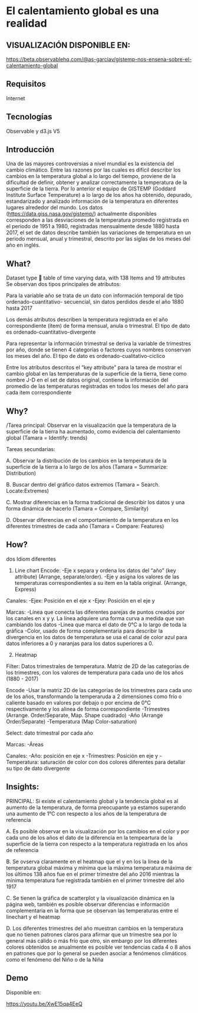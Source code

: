 # El calentamiento global es una realidad

## VISUALIZACIÓN DISPONIBLE EN:
https://beta.observablehq.com/@as-garciav/gistemp-nos-ensena-sobre-el-calentamiento-global

## Requisitos
Internet

## Tecnologías
Observable y d3.js V5

## Introducción

Una de las mayores controversias a nivel mundial es la existencia del cambio climático. Entre las razones por las cuales es difícil describir los cambios en la temperatura global a lo largo del tiempo, proviene de la dificultad de definir, obtener y analizar correctamente la temperatura de la superficie de la tierra. Por lo anterior el equipo de GISTEMP (Goddard Institute Surface Temperature) a lo largo de los años ha obtenido, depurado, estandarizado y analizado información de la temperatura en diferentes lugares alrededor del mundo. 
Los datos (https://data.giss.nasa.gov/gistemp/) actualmente disponibles corresponden a las desviaciones de la temperatura promedio registrada en el periodo de 1951 a 1980, registradas mensualmente desde 1880 hasta 2017, el set de datos describe también las variaciones de temperatura en un periodo mensual, anual y trimestral, descrito por las siglas de los meses del año en inglés.  

## What?
Dataset type  table of time varying data, with 138 Items and 19 attributes
Se observan dos tipos principales de atributos:

Para la variable año se trata de un dato con información temporal de tipo ordenado-cuantitativo- secuencial, sin datos perdidos desde el año 1880 hasta 2017 

Los demás atributos describen la temperatura registrada en el año correspondiente (ítem) de forma mensual, anula o trimestral. El tipo de dato es ordenado-cuantitativo-divergente

Para representar la información trimestral se deriva la variable de trimestres por año, donde se tienen 4 categorías o factores cuyos nombres conservan los meses del año. El tipo de dato es ordenado-cualitativo-ciclico

Entre los atributos descritos el “key attribute” para la tarea de mostrar el cambio global en las temperaturas de la superficie de la tierra, tiene como nombre J-D en el set de datos original, contiene la información del promedio de las temperaturas registradas en todos los meses del año para cada item correspondiente

## Why?

/Tarea principal: Observar en la visualización que la temperatura de la superficie de la tierra ha aumentado, como evidencia del calentamiento global (Tamara = Identify: trends)


Tareas secundarias: 

A. Observar la distribución de los cambios en la temperatura de la superficie de la tierra a lo largo de los años (Tamara = Summarize: Distribution)

B. Buscar dentro del gráfico datos extremos (Tamara = Search. Locate:Extremes)

C. Mostrar diferencias en la forma tradicional de describir los datos y una forma dinámica de hacerlo (Tamara = Compare, Similarity)

D. Observar diferencias en el comportamiento de la temperatura en los diferentes trimestres de cada año (Tamara = Compare: Features)

## How?

dos Idiom diferentes

1. Line chart
	Encode: 
-Eje x separa y ordena los datos del “año” (key attribute) (Arrange, separate/order). 
-Eje y asigna los valores de las temperaturas correspondientes a su item en la tabla original. (Arrange, Express)

Canales:
-Ejex: Posición en el eje x
-Ejey: Posición en el eje y

Marcas:
-Línea que conecta las diferentes parejas de puntos creados por los canales en x y y. La línea adquiere una forma curva a medida que van cambiando los datos
-Linea que marca el dato de 0°C a lo largo de toda la gráfica
-Color, usado de forma complementaria para describir la divergencia en los datos de temperatura se usa el canal de color azul para datos inferiores a 0 y naranjas para los datos superiores a 0.

2. Heatmap

Filter: Datos trimestrales de temperatura. Matriz de 2D de las categorías de los trimestres, con los valores de temperatura para cada uno de los años (1880 - 2017)

Encode
-Usar la matriz 2D de las categorías de los trimestres para cada uno de los años, transformando la temperaruda a 2 dimensiones como frío o caliente basado en valores por debajo o por encima de 0°C respectivamente y los alinea de forma correspondiente 
-Trimestres (Arrange. Order/Separate, Map. Shape cuadrado)
-Año (Arrange Order/Separate)
-Temperatura (Map Color-saturation)

Select: dato trimestral por cada año

Marcas: 
-Áreas

Canales:
-Año: posición en eje x
-Trimestres: Posición en eje y
-Temperatura: saturación de color con dos colores diferentes para detallar su tipo de dato divergente

## Insights:

PRINCIPAL: Si existe el calentamiento global y la tendencia global es al aumento de la temperatura, de forma preocupante ya estamos superando una aumento de 1°C con respecto a los años de la temperatura de referencia

A. Es posible observar en la visualización por los camibios en el color y por cada uno de los años el dato de la diferencia en la tempeartura de la superficie de la tierra con respecto a la temperatura registrada en los años de referencia

B. Se ovserva claramente en el heatmap que el y en los la línea de la temperatura global máxima y mínima que la máxima temperatura máxima de los últimos 138 años fue en el primer trimestre del año 2016 mientras la mínima temperatura fue registrada también en el primer trimestre del año 1917

C. Se tienen la gráfica de scatterplot y la visualización dinámica en la página web, también es posible observar diferencias e información complementaria en la forma que se observan las temperaturas entre el linechart y el heatmap

D. Los diferentes trimestres del año muestran cambios en la temperatura que no tienen patrones claros para afirmar que un trimestre sea por lo general más cálido o más frío que otro, sin embargo por los diferentes colores obtenidos se anualmente es posible ver tendencias cada 4 o 8 años en patrones que por lo general se pueden asociar a fenómenos climáticos como el fenómeno del Niño o de la Niña

## Demo 

Disponible en: 

https://youtu.be/XwE15qa4EeQ



